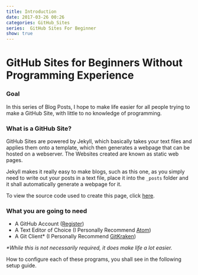 ```yaml
---
title: Introduction
date: 2017-03-26 00:26
categories: GitHub_Sites
series:  GitHub Sites For Beginner
show: true
---
```


# GitHub Sites for Beginners Without Programming Experience

### Goal
In this series of Blog Posts, I hope to make life easier for all people trying to make a GitHub Site, with little to no knowledge of programming.


### What is a GitHub Site?
GitHub Sites are powered by Jekyll, which basically takes your text files and applies them onto a template, which then generates a webpage that can be hosted on a webserver. The Websites created are known as static web pages.

Jekyll makes it really easy to make blogs, such as this one, as you simply need to write out your posts in a text file, place it into the `_posts` folder and it shall automatically generate a webpage for it.

To view the source code used to create this page, click [here](https://raw.githubusercontent.com/Aevyz/aevyz.github.io/master/_posts/2017-03-25-Jekyll_For_Absolute_Beginners.md).

### What you are going to need
* A GitHub Account ([Register](https://github.com/join?source=header-home))
* A Text Editor of Choice (I Personally Recommend [Atom](https://atom.io/))
* A Git Client* (I Personally Recommend [GitKraken](https://www.gitkraken.com/))


_*While this is not necessarily required, it does make life a lot easier._

How to configure each of these programs, you shall see in the following setup guide.
